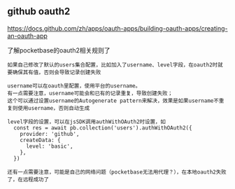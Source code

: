 ## github oauth2
https://docs.github.com/zh/apps/oauth-apps/building-oauth-apps/creating-an-oauth-app

了解pocketbase的oauth2相关规则了
```
如果自己修改了默认的users集合配置，比如加入了username、level字段，在oauth2时就要确保其有值，否则会导致记录创建失败

username可以在oauth里配置，使用平台的username。
有一点需要注意，username可能会和已有的记录重复，导致创建失败；
这个可以通过设置username的Autogenerate pattern来解决，效果是如果username不重复则使用username，否则自动生成

level字段的设置，可以在jsSDK调用authWithOAuth2时设置，如
  const res = await pb.collection('users').authWithOAuth2({
    provider: 'github',
    createData: {
      level: 'basic',
    },
  })

还有一点需要注意，可能是自己的网络问题（pocketbase无法用代理？），在本地oauth2失败了，在远程成功了
```
